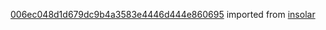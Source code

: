 [006ec048d1d679dc9b4a3583e4446d444e860695](https://github.com/insolar/insolar/commit/006ec048d1d679dc9b4a3583e4446d444e860695) imported from [insolar](https://github.com/insolar/insolar)
